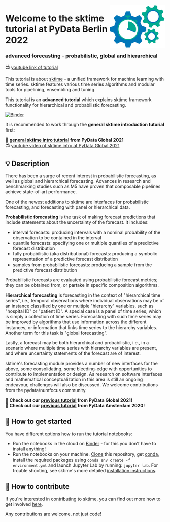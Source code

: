 <a href="https://sktime.org"><img src="https://github.com/alan-turing-institute/sktime/blob/main/docs/source/images/sktime-logo-no-text.jpg?raw=true)" width="175" align="right" /></a>

Welcome to the sktime tutorial at PyData Berlin 2022
====================================================

### advanced forecasting - probabilistic, global and hierarchical

:tv: [youtube link of tutorial](https://www.youtube.com/watch?v=4Rf9euAhjNc)

This tutorial is about [sktime] - a unified framework for machine learning with time series. sktime features various time series algorithms and modular tools for pipelining, ensembling and tuning. 

This tutorial is an **advanced tutorial** which explains sktime framework functionality for hierarchical and probabilistic forecasting.

[sktime]: https://sktime.org

[![Binder](https://mybinder.org/badge_logo.svg)](https://mybinder.org/v2/gh/sktime/sktime-tutorial-pydata-berlin-2022/main?filepath=notebooks)

It is recommended to work through the **general sktime introduction tutorial** first:

:movie_camera: **[general sktime intro tutorial](https://github.com/sktime/sktime-tutorial-pydata-glboal-2021) from PyData Global 2021**\
:tv: [youtube video of sktime intro at PyData Global 2021](https://www.youtube.com/watch?v=ODspi8-uWgo)


## :bulb: Description

There has been a surge of recent interest in probabilistic forecasting, as well as global and hierarchical forecasting. Advances in research and benchmarking studies such as M5 have proven that composable pipelines achieve state-of-art performance.

One of the newest additions to sktime are interfaces for probabilistic forecasting, and forecasting with panel or hierarchical data.

**Probabilistic forecasting** is the task of making forecast predictions that include statements about the uncertainty of the forecast. It includes:

*	interval forecasts: producing intervals with a nominal probability of the observation to be contained in the interval
*	quantile forecasts: specifying one or multiple quantiles of a predictive forecast distribution
*	fully probabilistic (aka distributional) forecasts: producing a symbolic representation of a predictive forecast distribution
*	samples from probabilistic forecasts: producing a sample from the predictive forecast distribution

Probabilistic forecasts are evaluated using probabilistic forecast metrics; they can be obtained from, or partake in specific composition algorithms.

**Hierarchical forecasting** is forecasting in the context of "hierarchical time series", i.e., temporal observations where individual observations may be of an instance classified by one or multiple "hierarchy" variables, such as "hospital ID" or "patient ID". A special case is a panel of time series, which is simply a collection of time series. Forecasting with such time series may be improved by algorithms that use information across the different instances, or information that links time series to the hierarchy variables. Another term for this task is "global forecasting".

Lastly, a forecast may be both hierarchical and probabilistic, i.e., in a scenario where multiple time series with hierarchy variables are present, and where uncertainty statements of the forecast are of interest.

sktime's forecasting module provides a number of new interfaces for the above, some consolidating, some bleeding-edge with opportunities to contribute to implementation or design. As research on software interfaces and mathematical conceptualization in this area is still an ongoing endeavour, challenges will also be discussed. We welcome contributions from the pydata/numfocus community.

:movie_camera: **Check out our [previous tutorial](https://github.com/sktime/sktime-tutorial-pydata-global-2021) from PyData Global 2021!**\
:movie_camera: **Check out our [previous tutorial](https://github.com/sktime/sktime-tutorial-pydata-amsterdam-2020) from PyData Amsterdam 2020!**

## :rocket: How to get started

You have different options how to run the tutorial notebooks:

* Run the notebooks in the cloud on [Binder] - for this you don't have to install anything!
* Run the notebooks on your machine. [Clone] this repository, get [conda], install the required packages using `conda env create -f environment.yml` and launch Jupyter Lab by running: `jupyter lab`. For trouble shooting, see sktime's more detailed [installation instructions].

[Binder]: https://mybinder.org/v2/gh/sktime/sktime-pydata-global-2021-tutorial/main?filepath=notebooks
[clone]: https://help.github.com/en/github/creating-cloning-and-archiving-repositories/cloning-a-repository
[conda]: https://docs.conda.io/en/latest/
[installation instructions]: https://www.sktime.org/en/latest/installation.html

## :wave: How to contribute

If you're interested in contributing to sktime, you can find out more how to get involved [here](https://www.sktime.org/en/stable/get_involved.html).

Any contributions are welcome, not just code!
